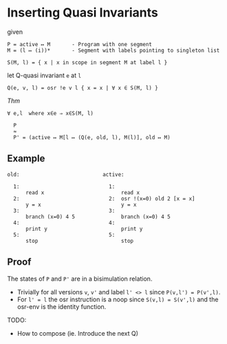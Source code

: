 # Inserting Quasi Invariants

given

    P = active ↦ M       - Program with one segment
    M = (l ↦ (i))*       - Segment with labels pointing to singleton list

    S(M, l) = { x | x in scope in segment M at label l }

let Q-quasi invariant `e` at `l`

    Q(e, v, l) = osr !e v l { x = x | ∀ x ∈ S(M, l) }

*Thm*

    ∀ e,l  where x∈e ⇒ x∈S(M, l)

      P
      ≈
      P' = (active ↦ M[l ↦ (Q(e, old, l), M(l)], old ↦ M)

## Example

    old:                           active:

      1:                             1:
          read x                         read x
      2:                             2:  osr !(x=0) old 2 [x = x]
          y = x                          y = x
      3:                             3:
          branch (x=0) 4 5               branch (x=0) 4 5
      4:                             4:
          print y                        print y
      5:                             5:
          stop                           stop

## Proof

The states of `P` and `P'` are in a bisimulation relation.

* Trivially for all versions `v`, `v'` and label `l' <> l` since `P(v,l') = P(v',l)`.
* For `l' = l` the osr instruction is a noop since `S(v,l) = S(v',l)` and
  the osr-env is the identity function.

TODO:

* How to compose (ie. Introduce the next Q)
